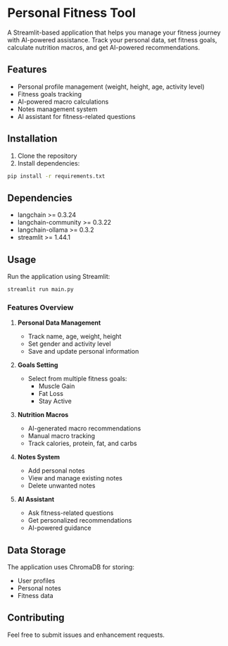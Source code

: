 # Personal Fitness Tool

A Streamlit-based application that helps you manage your fitness journey with AI-powered assistance. Track your personal data, set fitness goals, calculate nutrition macros, and get AI-powered recommendations.

## Features

- Personal profile management (weight, height, age, activity level)
- Fitness goals tracking
- AI-powered macro calculations
- Notes management system
- AI assistant for fitness-related questions

## Installation

1. Clone the repository
2. Install dependencies:
```bash
pip install -r requirements.txt
```

## Dependencies

- langchain >= 0.3.24
- langchain-community >= 0.3.22
- langchain-ollama >= 0.3.2
- streamlit >= 1.44.1

## Usage

Run the application using Streamlit:

```bash
streamlit run main.py
```

### Features Overview

1. **Personal Data Management**
   - Track name, age, weight, height
   - Set gender and activity level
   - Save and update personal information

2. **Goals Setting**
   - Select from multiple fitness goals:
     - Muscle Gain
     - Fat Loss
     - Stay Active

3. **Nutrition Macros**
   - AI-generated macro recommendations
   - Manual macro tracking
   - Track calories, protein, fat, and carbs

4. **Notes System**
   - Add personal notes
   - View and manage existing notes
   - Delete unwanted notes

5. **AI Assistant**
   - Ask fitness-related questions
   - Get personalized recommendations
   - AI-powered guidance

## Data Storage

The application uses ChromaDB for storing:
- User profiles
- Personal notes
- Fitness data

## Contributing

Feel free to submit issues and enhancement requests.
